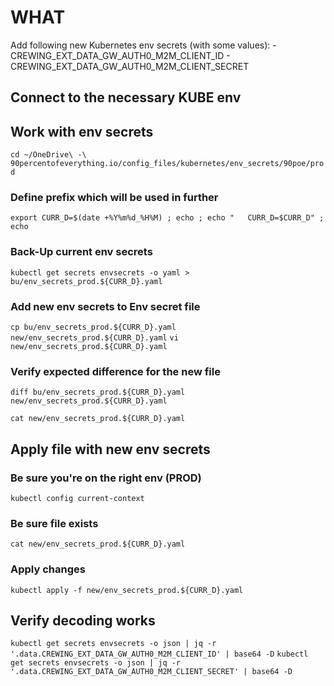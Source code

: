 
# WHAT

Add following new Kubernetes env secrets (with some values):
    - CREWING_EXT_DATA_GW_AUTH0_M2M_CLIENT_ID
    - CREWING_EXT_DATA_GW_AUTH0_M2M_CLIENT_SECRET

## Connect to the necessary KUBE env

## Work with env secrets

```cd ~/OneDrive\ -\ 90percentofeverything.io/config_files/kubernetes/env_secrets/90poe/prod```

### Define prefix which will be used in further

```export CURR_D=$(date +%Y%m%d_%H%M) ; echo ; echo "   CURR_D=$CURR_D" ; echo```

### Back-Up current env secrets

```kubectl get secrets envsecrets -o yaml > bu/env_secrets_prod.${CURR_D}.yaml```

### Add new env secrets to Env secret file

```cp bu/env_secrets_prod.${CURR_D}.yaml new/env_secrets_prod.${CURR_D}.yaml```
```vi new/env_secrets_prod.${CURR_D}.yaml```

### Verify expected difference for the new file

```diff bu/env_secrets_prod.${CURR_D}.yaml new/env_secrets_prod.${CURR_D}.yaml```

```cat new/env_secrets_prod.${CURR_D}.yaml```

## Apply file with new env secrets

### Be sure you're on the right env (PROD)

```kubectl config current-context```

### Be sure file exists

```cat new/env_secrets_prod.${CURR_D}.yaml```

### Apply changes

```kubectl apply -f new/env_secrets_prod.${CURR_D}.yaml```

## Verify decoding works

```kubectl get secrets envsecrets -o json | jq -r '.data.CREWING_EXT_DATA_GW_AUTH0_M2M_CLIENT_ID' | base64 -D```
```kubectl get secrets envsecrets -o json | jq -r '.data.CREWING_EXT_DATA_GW_AUTH0_M2M_CLIENT_SECRET' | base64 -D```